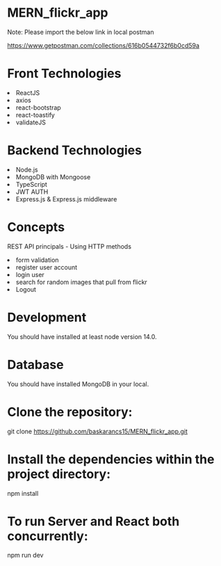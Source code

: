 # MERN_flickr_app

Note: Please import the below link in local postman

https://www.getpostman.com/collections/616b0544732f6b0cd59a


# Front Technologies
<li>ReactJS</li>
<li>axios</li>
<li>react-bootstrap</li>
<li>react-toastify</li>
<li>validateJS</li>

# Backend Technologies
<li>Node.js</li>
<li>MongoDB with Mongoose</li>
<li>TypeScript</li>
<li>JWT AUTH</li>
<li>Express.js & Express.js middleware</li>

# Concepts

REST API principals - Using HTTP methods

<li>form validation</li>
<li>register user account</li>
<li>login user</li>
<li>search for random images that pull from flickr</li>
<li>Logout</li>

# Development

You should have installed at least node version 14.0.

# Database

You should have installed MongoDB in your local.

# Clone the repository:
git clone https://github.com/baskarancs15/MERN_flickr_app.git

# Install the dependencies within the project directory:
npm install

# To run Server and React both concurrently:
npm run dev
